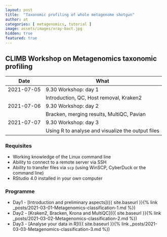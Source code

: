 ```yaml
---
layout: post
title:  "Taxonomic profiling of whole metagenome shotgun"
author: at
categories: [ metagenomics, tutorial ]
image: assets/images/xray-bact.jpg
hidden: true
featured: true 
---
```


## CLIMB Workshop on Metagenomics taxonomic profiling

| Date          | What                                    |
|---------------|-----------------------------------------| 
| 2021-07-05    | 9.30 Workshop: day 1                    |
|               | Introduction, QC, Host removal, Kraken2 |
| 2021-07-06    | 9.30 Workshop: day 2                    |
|               | Bracken, merging results, MultiQC, Pavian  |
| 2021-07-07    | 9.30 Workshop: day 3                    |
|               | Using R to analyse and visualize the output files  |

### Requisites

* Working knowledge of the Linux command line
* Ability to connect to a remote server via SSH
* Ability to transfer files via `scp` (using WinSCP, CyberDuck or the command line)
* RStudio 4.0 installed in your own computer


### Programme

* Day1 - [Introduction and preliminary aspects]({{ site.baseurl }}{% link _posts/2021-03-01-Metagenomics-classification-1.md %})
* Day2 - [Kraken2, Bracken, Krona and MultiQC]({{ site.baseurl }}{% link _posts/2021-03-02-Metagenomics-classification-2.md %})
* Day3 - [Analyse your data in R]({{ site.baseurl }}{% link _posts/2021-03-03-Metagenomics-classification-3.md %})
